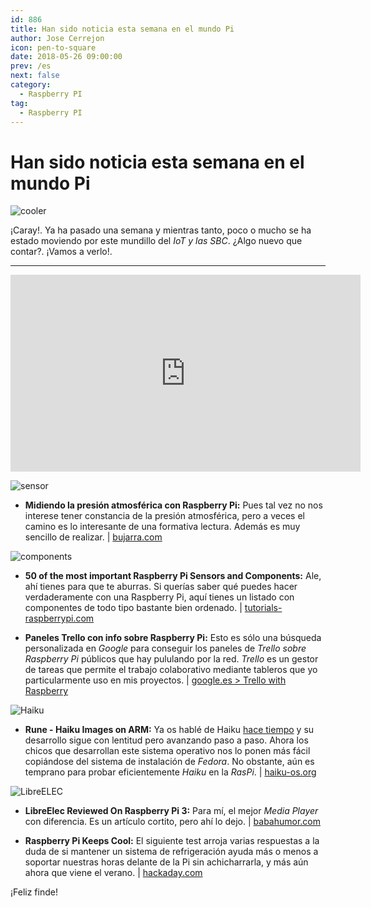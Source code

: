 ```yaml
---
id: 886
title: Han sido noticia esta semana en el mundo Pi
author: Jose Cerrejon
icon: pen-to-square
date: 2018-05-26 09:00:00
prev: /es
next: false
category:
  - Raspberry PI
tag:
  - Raspberry PI
---
```


# Han sido noticia esta semana en el mundo Pi

![cooler](/images/2018/05/cooler.png)

¡Caray!. Ya ha pasado una semana y mientras tanto, poco o mucho se ha estado moviendo por este mundillo del *IoT y las SBC*. ¿Algo nuevo que contar?. ¡Vamos a verlo!. 

- - -
<iframe width="560" height="315" src="https://www.youtube.com/embed/lHwvoFLbAkM?rel=0" frameborder="0" allow="autoplay; encrypted-media" allowfullscreen></iframe>

![sensor](/images/2018/05/sensor.png)

* **Midiendo la presión atmosférica con Raspberry Pi:** Pues tal vez no nos interese tener constancia de la presión atmosférica, pero a veces el camino es lo interesante de una formativa lectura. Además es muy sencillo de realizar. | [bujarra.com](http://www.bujarra.com/midiendo-la-presion-atmosferica-con-raspberry-pi/)

![components](/images/2018/05/components.png)

* **50 of the most important Raspberry Pi Sensors and Components:** Ale, ahí tienes para que te aburras. Si querías saber qué puedes hacer verdaderamente con una Raspberry Pi, aquí tienes un listado con componentes de todo tipo bastante bien ordenado. | [tutorials-raspberrypi.com](https://tutorials-raspberrypi.com/raspberry-pi-sensors-overview-50-important-components/)

* **Paneles Trello con info sobre Raspberry Pi:** Esto es sólo una búsqueda personalizada en *Google* para conseguir los paneles de *Trello sobre Raspberry Pi* públicos que hay pululando por la red. *Trello* es un gestor de tareas que permite el trabajo colaborativo mediante tableros que yo particularmente uso en mis proyectos.  | [google.es > Trello with Raspberry](https://www.google.es/search?ei=hfoIW_2qH4fvUq78veAJ&q=inurl%3Ahttps%3A%2F%2Ftrello.com+AND+intext%3Araspberry&oq=inurl%3Ahttps%3A%2F%2Ftrello.com+AND+intext%3Araspberry&gs_l=psy-ab.3...11640.13914.0.14092.14.14.0.0.0.0.124.1134.11j3.14.0....0...1c.1.64.psy-ab..0.0.0....0.5QHLNFwlFgM)

![Haiku](/images/2017/05/apps-prefs.png)

* **Rune - Haiku Images on ARM:** Ya os hablé de Haiku [hace tiempo](/post.php?id=797) y su desarrollo sigue con lentitud pero avanzando paso a paso. Ahora los chicos que desarrollan este sistema operativo nos lo ponen más fácil copiándose del sistema de instalación de *Fedora*. No obstante, aún es temprano para probar eficientemente *Haiku* en la *RasPi*. | [haiku-os.org](https://www.haiku-os.org/blog/kallisti5/2018-05-19_rune_-_haiku_images_on_arm/)

![LibreELEC](/images/2017/05/libreelec.png)

* **LibreElec Reviewed On Raspberry Pi 3:** Para mí, el mejor *Media Player* con diferencia. Es un artículo cortito, pero ahí lo dejo. | [babahumor.com](https://www.babahumor.com/libreelec-review-raspberry-pi-3/)

* **Raspberry Pi Keeps Cool:** El siguiente test arroja varias respuestas a la duda de si mantener un sistema de refrigeración ayuda más o menos a soportar nuestras horas delante de la Pi sin achicharrarla, y más aún ahora que viene el verano. | [hackaday.com](https://hackaday.com/2018/05/22/raspberry-pi-keeps-cool/)







¡Feliz finde!